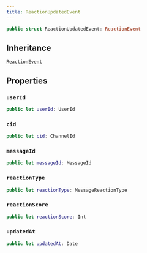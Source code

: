 ```yaml
---
title: ReactionUpdatedEvent
---
```


``` swift
public struct ReactionUpdatedEvent: ReactionEvent 
```

## Inheritance

[`ReactionEvent`](reaction-event)

## Properties

### `userId`

``` swift
public let userId: UserId
```

### `cid`

``` swift
public let cid: ChannelId
```

### `messageId`

``` swift
public let messageId: MessageId
```

### `reactionType`

``` swift
public let reactionType: MessageReactionType
```

### `reactionScore`

``` swift
public let reactionScore: Int
```

### `updatedAt`

``` swift
public let updatedAt: Date
```
